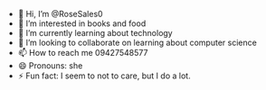 - 👋 Hi, I’m @RoseSales0
- 👀 I’m interested in books and food
- 🌱 I’m currently learning about technology 
- 💞️ I’m looking to collaborate on learning about computer science
- 📫 How to reach me 09427548577
- 😄 Pronouns: she
- ⚡ Fun fact: I seem to not to care, but I do a lot.

<!---
RoseSales0/RoseSales0 is a ✨ special ✨ repository because its `README.md` (this file) appears on your GitHub profile.
You can click the Preview link to take a look at your changes.
--->
